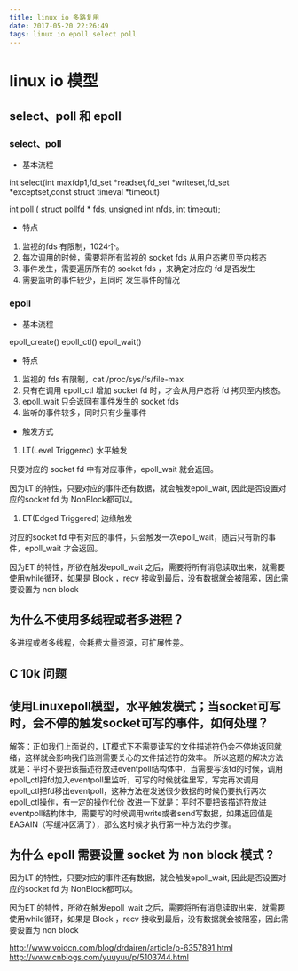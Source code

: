 ```yaml
---
title: linux io 多路复用
date: 2017-05-20 22:26:49
tags: linux io epoll select poll
---
```

# linux io 模型

## select、poll 和 epoll

### select、poll

* 基本流程

int select(int maxfdp1,fd_set *readset,fd_set *writeset,fd_set *exceptset,const struct timeval *timeout)

int poll ( struct pollfd * fds, unsigned int nfds, int timeout);

* 特点

1. 监视的fds 有限制，1024个。
1. 每次调用的时候，需要将所有监视的 socket fds 从用户态拷贝至内核态
1. 事件发生，需要遍历所有的 socket fds ，来确定对应的 fd 是否发生
1. 需要监听的事件较少，且同时 发生事件的情况

### epoll

* 基本流程

epoll_create()
epoll_ctl()
epoll_wait()

* 特点

1. 监视的 fds 有限制，cat /proc/sys/fs/file-max
1. 只有在调用 epoll_ctl 增加 socket fd 时，才会从用户态将 fd 拷贝至内核态。
1. epoll_wait 只会返回有事件发生的 socket fds
1. 监听的事件较多，同时只有少量事件

* 触发方式

1. LT(Level Triggered) 水平触发

只要对应的 socket fd 中有对应事件，epoll_wait 就会返回。

因为LT 的特性，只要对应的事件还有数据，就会触发epoll_wait, 因此是否设置对应的socket fd 为 NonBlock都可以。

1. ET(Edged Triggered) 边缘触发

对应的socket fd 中有对应的事件，只会触发一次epoll_wait，随后只有新的事件，epoll_wait 才会返回。

因为ET 的特性，所欲在触发epoll_wait 之后，需要将所有消息读取出来，就需要使用while循环，如果是 Block ，recv 接收到最后，没有数据就会被阻塞，因此需要设置为 non block

## 为什么不使用多线程或者多进程？

多进程或者多线程，会耗费大量资源，可扩展性差。

## C 10k 问题


## 使用Linuxepoll模型，水平触发模式；当socket可写时，会不停的触发socket可写的事件，如何处理？

解答：正如我们上面说的，LT模式下不需要读写的文件描述符仍会不停地返回就绪，这样就会影响我们监测需要关心的文件描述符的效率。
所以这题的解决方法就是：平时不要把该描述符放进eventpoll结构体中，当需要写该fd的时候，调用epoll_ctl把fd加入eventpoll里监听，可写的时候就往里写，写完再次调用epoll_ctl把fd移出eventpoll，这种方法在发送很少数据的时候仍要执行两次epoll_ctl操作，有一定的操作代价 
改进一下就是：平时不要把该描述符放进eventpoll结构体中，需要写的时候调用write或者send写数据，如果返回值是EAGAIN（写缓冲区满了），那么这时候才执行第一种方法的步骤。

## 为什么 epoll 需要设置 socket 为 non block 模式 ?

因为LT 的特性，只要对应的事件还有数据，就会触发epoll_wait, 因此是否设置对应的socket fd 为 NonBlock都可以。

因为ET 的特性，所欲在触发epoll_wait 之后，需要将所有消息读取出来，就需要使用while循环，如果是 Block ，recv 接收到最后，没有数据就会被阻塞，因此需要设置为 non block




http://www.voidcn.com/blog/drdairen/article/p-6357891.html
http://www.cnblogs.com/yuuyuu/p/5103744.html